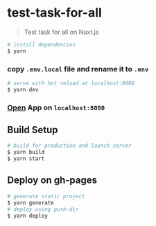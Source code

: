 # test-task-for-all
> Test task for all on Nuxt.js

```bash
# install dependencies
$ yarn
```
### copy `.env.local` file and rename it to `.env`
```bash
# serve with hot reload at localhost:8080
$ yarn dev
```
### [Open](http://localhost:8080) App on `localhost:8080`

## Build Setup
```bash
# build for production and launch server
$ yarn build
$ yarn start
```
## Deploy on gh-pages
```bash
# generate static project
$ yarn generate
# deploy using push-dir
$ yarn deploy
```
